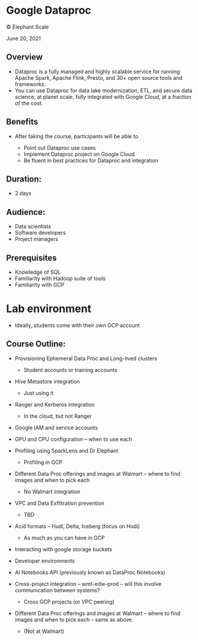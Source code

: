 # Google Dataproc
© Elephant Scale

June 20, 2021

## Overview

* Dataproc is a fully managed and highly scalable service for running Apache Spark, Apache Flink, Presto, and 30+ open source tools and frameworks. 
* You can use Dataproc for data lake modernization, ETL, and secure data science, at planet scale, fully integrated with Google Cloud, at a fraction of the cost.

## Benefits

* After taking the course, participants will be able to

  - Point out Dataproc use cases
  - Implement Dataproc project on Google Cloud
  - Be fluent in best practices for Dataproc and integration

## Duration:

* 2 days

## Audience:
* Data scientists
* Software developers
* Project managers

## Prerequisites

* Knowledge of SQL
* Familiarity with Hadoop suite of tools  
* Familiarity with GCP

# Lab environment

* Ideally, students come with their own GCP account

## Course Outline:

* Provisioning Ephemeral Data Proc and Long-lived clusters
  * Student accounts or training accounts
* Hive Metastore integration
  * Just using it
* Ranger and Kerberos integration
  * In the cloud, but not Ranger
* Google IAM and service accounts
* GPU and CPU configuration – when to use each
* Profiling using SparkLens and Dr Elephant
  * Profiling in GCP
* Different Data Proc offerings and images at Walmart – where to find images and when to pick each
  * No Walmart integration
* VPC and Data Exfiltration prevention
  * TBD
* Acid formats – Hudi, Delta, Iceberg (focus on Hudi)
  * As much as you can have in GCP
* Interacting with google storage buckets
* Developer environments
* AI Notebooks API (previously known as DataProc Notebooks)

* Cross-project integration – wmt-edw-prod – will this involve communication between systems?
  * Cross GCP projects (or VPC peering)
* Different Data Proc offerings and images at Walmart – where to find images and when to pick each – same as above.
  * (Not at Walmart)